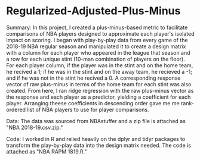 # Regularized-Adjusted-Plus-Minus

Summary: In this project, I created a plus-minus-based metric to facilitate comparisons of NBA players designed to approximate each player's isolated impact on scoring. I began with play-by-play data from every game of the 2018-19 NBA regular season and manipulated it to create a design matrix with a column for each player who appeared in the league that season and a row for each unique stint (10-man combination of players on the floor). For each player column, if the player was in the stint and on the home team, he recived a 1; if he was in the stint and on the away team, he recieved a -1; and if he was not in the stint he recived a 0. A corresponding response vector of raw plus-minus in terms of the  home team for each stint was also created. From here, I ran ridge regression with the raw plus-minus vector as the response and each player as a predictor, yielding a coefficient for each player. Arranging theese coefficients in descending order gave me me rank-ordered list of NBA players to use for player comparisons.

Data: The data was sourced from NBAstuffer and a zip file is attached as "NBA 2018-19.csv.zip."

Code: I worked in R and relied heavily on the dplyr and tidyr packages to transform the play-by-play data into the design matrix needed. The code is attached as "NBA RAPM 1819.R."
